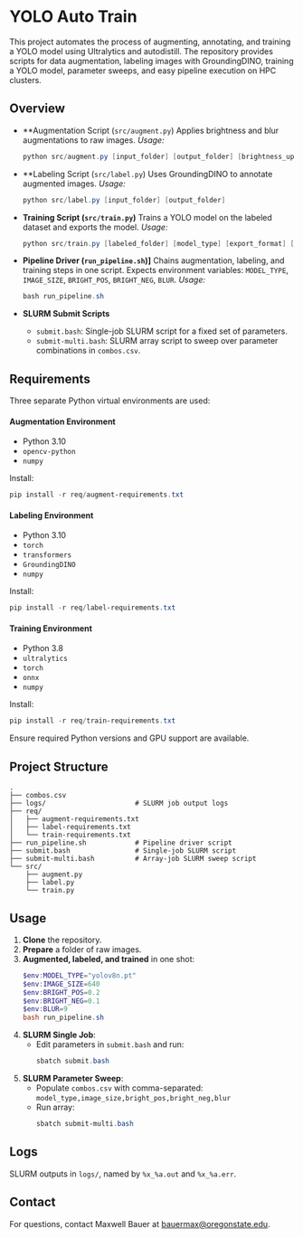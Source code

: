 # YOLO Auto Train

This project automates the process of augmenting, annotating, and training a YOLO model using Ultralytics and autodistill. The repository provides scripts for data augmentation, labeling images with GroundingDINO, training a YOLO model, parameter sweeps, and easy pipeline execution on HPC clusters.

## Overview

- **Augmentation Script (`src/augment.py`)
  Applies brightness and blur augmentations to raw images.
  *Usage:*
  ```powershell
  python src/augment.py [input_folder] [output_folder] [brightness_up] [brightness_down] [blur_kernel]
  ```

- **Labeling Script (`src/label.py`)
  Uses GroundingDINO to annotate augmented images.
  *Usage:*
  ```powershell
  python src/label.py [input_folder] [output_folder]
  ```

- **Training Script (`src/train.py`)**
  Trains a YOLO model on the labeled dataset and exports the model.
  *Usage:*
  ```powershell
  python src/train.py [labeled_folder] [model_type] [export_format] [image_size]
  ```

- **Pipeline Driver (`run_pipeline.sh`)]**
  Chains augmentation, labeling, and training steps in one script. Expects environment variables:
  `MODEL_TYPE`, `IMAGE_SIZE`, `BRIGHT_POS`, `BRIGHT_NEG`, `BLUR`.
  *Usage:*
  ```powershell
  bash run_pipeline.sh
  ```

- **SLURM Submit Scripts**
  - `submit.bash`: Single-job SLURM script for a fixed set of parameters.
  - `submit-multi.bash`: SLURM array script to sweep over parameter combinations in `combos.csv`.

## Requirements

Three separate Python virtual environments are used:

#### Augmentation Environment
- Python 3.10
- `opencv-python`
- `numpy`

Install:
```powershell
pip install -r req/augment-requirements.txt
```

#### Labeling Environment
- Python 3.10
- `torch`
- `transformers`
- `GroundingDINO`
- `numpy`

Install:
```powershell
pip install -r req/label-requirements.txt
```

#### Training Environment
- Python 3.8
- `ultralytics`
- `torch`
- `onnx`
- `numpy`

Install:
```powershell
pip install -r req/train-requirements.txt
```

Ensure required Python versions and GPU support are available.

## Project Structure

```
.
├── combos.csv
├── logs/                      # SLURM job output logs
├── req/
│   ├── augment-requirements.txt
│   ├── label-requirements.txt
│   └── train-requirements.txt
├── run_pipeline.sh            # Pipeline driver script
├── submit.bash                # Single-job SLURM script
├── submit-multi.bash          # Array-job SLURM sweep script
└── src/
    ├── augment.py
    ├── label.py
    └── train.py
```

## Usage

1. **Clone** the repository.
2. **Prepare** a folder of raw images.
3. **Augmented, labeled, and trained** in one shot:
   ```powershell
   $env:MODEL_TYPE="yolov8n.pt"
   $env:IMAGE_SIZE=640
   $env:BRIGHT_POS=0.2
   $env:BRIGHT_NEG=0.1
   $env:BLUR=9
   bash run_pipeline.sh
   ```
4. **SLURM Single Job**:
   - Edit parameters in `submit.bash` and run:
     ```powershell
     sbatch submit.bash
     ```
5. **SLURM Parameter Sweep**:
   - Populate `combos.csv` with comma-separated:
     `model_type,image_size,bright_pos,bright_neg,blur`
   - Run array:
     ```powershell
     sbatch submit-multi.bash
     ```

## Logs

SLURM outputs in `logs/`, named by `%x_%a.out` and `%x_%a.err`.

## Contact

For questions, contact Maxwell Bauer at bauermax@oregonstate.edu.
